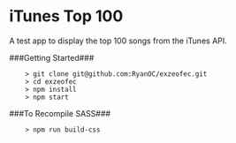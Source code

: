 iTunes Top 100
====================

A test app to display the top 100 songs from the iTunes API.


###Getting Started###

```
	> git clone git@github.com:RyanOC/exzeofec.git
	> cd exzeofec
	> npm install
	> npm start
```

###To Recompile SASS###

```
	> npm run build-css
```
